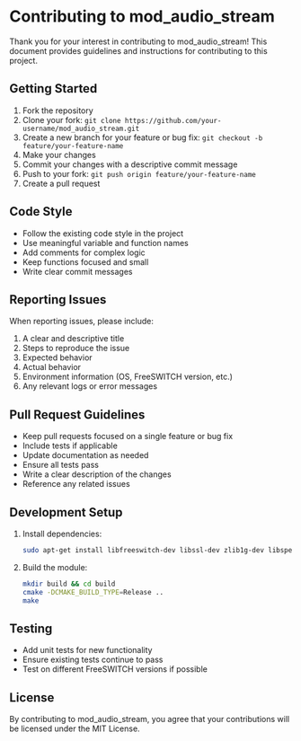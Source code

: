 # Contributing to mod_audio_stream

Thank you for your interest in contributing to mod_audio_stream! This document provides guidelines and instructions for contributing to this project.

## Getting Started

1. Fork the repository
2. Clone your fork: `git clone https://github.com/your-username/mod_audio_stream.git`
3. Create a new branch for your feature or bug fix: `git checkout -b feature/your-feature-name`
4. Make your changes
5. Commit your changes with a descriptive commit message
6. Push to your fork: `git push origin feature/your-feature-name`
7. Create a pull request

## Code Style

- Follow the existing code style in the project
- Use meaningful variable and function names
- Add comments for complex logic
- Keep functions focused and small
- Write clear commit messages

## Reporting Issues

When reporting issues, please include:

1. A clear and descriptive title
2. Steps to reproduce the issue
3. Expected behavior
4. Actual behavior
5. Environment information (OS, FreeSWITCH version, etc.)
6. Any relevant logs or error messages

## Pull Request Guidelines

- Keep pull requests focused on a single feature or bug fix
- Include tests if applicable
- Update documentation as needed
- Ensure all tests pass
- Write a clear description of the changes
- Reference any related issues

## Development Setup

1. Install dependencies:
   ```bash
   sudo apt-get install libfreeswitch-dev libssl-dev zlib1g-dev libspeexdsp-dev cmake make gcc g++
   ```

2. Build the module:
   ```bash
   mkdir build && cd build
   cmake -DCMAKE_BUILD_TYPE=Release ..
   make
   ```

## Testing

- Add unit tests for new functionality
- Ensure existing tests continue to pass
- Test on different FreeSWITCH versions if possible

## License

By contributing to mod_audio_stream, you agree that your contributions will be licensed under the MIT License.